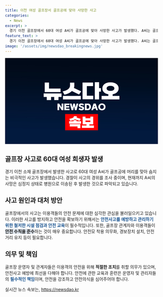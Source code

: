 ```yaml
---
title: 이천 여성 골프장서 골프공에 맞아 사망한 사고
categories:
  - News
excerpt: >
  경기 이천 골프장에서 60대 여성 A씨가 골프공에 맞아 사망한 사고가 발생했다. A씨는 골프를 즐기던 중 골프공에 머리를 맞고 쓰러졌으며, 심정지 상태로 병원으로 이송된 후 사망했다. 경찰은 사고 경위를 조사 중이며, 목격자와 골프장 관계자 등을 확인하고 있다. 
feature_text: >
  경기 이천 골프장에서 60대 여성 A씨가 골프공에 맞아 사망한 사고가 발생했다. A씨는 골프를 즐기던 중 골프공에 머리를 맞고 쓰러졌으며, 심정지 상태로 병원으로 이송된 후 사망했다. 경찰은 사고 경위를 조사 중이며, 목격자와 골프장 관계자 등을 확인하고 있다. 
image: '/assets/img/newsdao_breakingnews.jpg'
---
```


<p><img src="/assets/img/newsdao_breakingnews.jpg" alt="implanttips 속보" /></p>

<h2 data-ke-size="size26">골프장 사고로 60대 여성 희생자 발생</h2>

<p data-ke-size="size16">경기 이천 소재 골프장에서 발생한 사고로 60대 여성 A씨가 골프공에 머리를 맞아 숨지는 비극적인 사고가 발생했습니다. 경찰이 사고의 경위를 조사 중이며, 현재까지 A씨의 사망은 심정지 상태로 병원으로 이송된 후 발생한 것으로 파악되고 있습니다.</p>

<h2 data-ke-size="size26">사고 원인과 대처 방안</h2>

<p data-ke-size="size16">골프장에서의 사고는 이용객들의 안전 문제에 대한 심각한 관심을 불러일으키고 있습니다. 이러한 사고를 방지하고 안전을 확보하기 위해서는 <b><span style="color: #1a5490;">안전사고를 예방하고 관리하기 위한 철저한 시설 점검과 안전 교육</span></b>이 필수적입니다. 또한, 골프장 관계자와 이용객들이 <b><span style="background-color: #21538527;">안전 수칙을 준수</span></b>하는 것이 매우 중요합니다. 안전모 착용 의무화, 경보장치 설치, 안전거리 유지 등이 필요합니다.</p>

<h2 data-ke-size="size26">의무 및 책임</h2>

<p data-ke-size="size16">골프장 운영자 및 관계자들은 이용객의 안전을 위해 <b>적절한 조치</b>를 취할 의무가 있으며, 안전사고 예방에 최선을 다해야 합니다. 안전에 관한 교육과 훈련은 운영자 및 관리자들의 <b><span style="color: #1a5490;">필수적인 책임</span></b>이며, 안전을 강조하고 안전의식을 심어주어야 합니다.</p>
실시간 뉴스 속보는, <a href="https://newsdao.kr" rel="dofollow">https://newsdao.kr</a>


